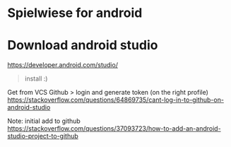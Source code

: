 # Spielwiese for android

# Download android studio
https://developer.android.com/studio/
 > install :)

Get from VCS
Github > login and generate token (on the right profile)
https://stackoverflow.com/questions/64869735/cant-log-in-to-github-on-android-studio


Note: initial add to github
https://stackoverflow.com/questions/37093723/how-to-add-an-android-studio-project-to-github
